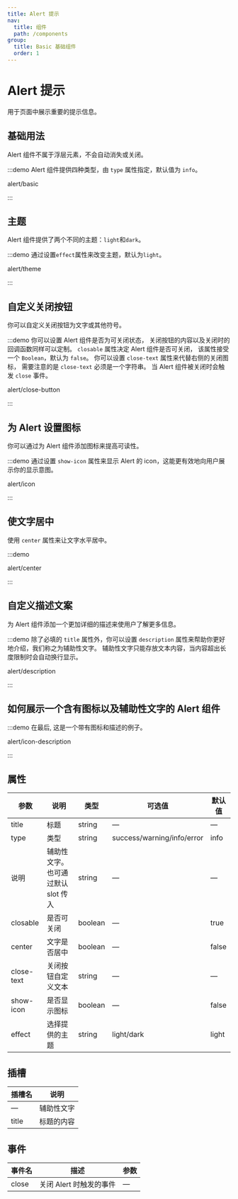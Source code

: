```yaml
---
title: Alert 提示
nav:
  title: 组件
  path: /components
group:
  title: Basic 基础组件
  order: 1
---
```

# Alert 提示

用于页面中展示重要的提示信息。

## 基础用法

Alert 组件不属于浮层元素，不会自动消失或关闭。

:::demo Alert 组件提供四种类型，由 `type` 属性指定，默认值为 `info`。

alert/basic

:::

## 主题

Alert 组件提供了两个不同的主题：`light`和`dark`。

:::demo 通过设置`effect`属性来改变主题，默认为`light`。

alert/theme

:::

## 自定义关闭按钮

你可以自定义关闭按钮为文字或其他符号。

:::demo 你可以设置 Alert 组件是否为可关闭状态， 关闭按钮的内容以及关闭时的回调函数同样可以定制。 `closable` 属性决定 Alert 组件是否可关闭， 该属性接受一个 `Boolean`，默认为 `false`。 你可以设置 `close-text` 属性来代替右侧的关闭图标， 需要注意的是 `close-text` 必须是一个字符串。 当 Alert 组件被关闭时会触发 `close` 事件。

alert/close-button

:::

## 为 Alert 设置图标

你可以通过为 Alert 组件添加图标来提高可读性。

:::demo 通过设置 `show-icon` 属性来显示 Alert 的 icon，这能更有效地向用户展示你的显示意图。

alert/icon

:::

## 使文字居中

使用 `center` 属性来让文字水平居中。

:::demo

alert/center

:::

## 自定义描述文案

为 Alert 组件添加一个更加详细的描述来使用户了解更多信息。

:::demo 除了必填的 `title` 属性外，你可以设置 `description` 属性来帮助你更好地介绍，我们称之为辅助性文字。 辅助性文字只能存放文本内容，当内容超出长度限制时会自动换行显示。

alert/description

:::

## 如何展示一个含有图标以及辅助性文字的 Alert 组件

:::demo 在最后, 这是一个带有图标和描述的例子。

alert/icon-description

:::

## 属性

| 参数         | 说明                    | 类型      | 可选值                        | 默认值   |
| ---------- | --------------------- | ------- | -------------------------- | ----- |
| title      | 标题                    | string  | —                          | —     |
| type       | 类型                    | string  | success/warning/info/error | info  |
| 说明         | 辅助性文字。 也可通过默认 slot 传入 | string  | —                          | —     |
| closable   | 是否可关闭                 | boolean | —                          | true  |
| center     | 文字是否居中                | boolean | —                          | false |
| close-text | 关闭按钮自定义文本             | string  | —                          | —     |
| show-icon  | 是否显示图标                | boolean | —                          | false |
| effect     | 选择提供的主题               | string  | light/dark                 | light |

## 插槽

| 插槽名   | 说明    |
| ----- | ----- |
| —     | 辅助性文字 |
| title | 标题的内容 |

## 事件

| 事件名   | 描述              | 参数 |
| ----- | --------------- | -- |
| close | 关闭 Alert 时触发的事件 | —  |

<style lang="scss">
.example-showcase {
  .el-alert {
    margin: 20px 0 0;
    &:first-child {
      margin: 0
    }
  }
}
</style>
